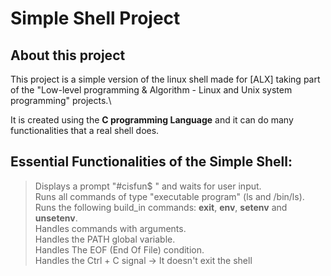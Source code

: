 # Simple Shell Project

## About this project

This project is a simple version of the linux shell made for [ALX] taking part of the "Low-level programming & Algorithm - Linux and Unix system programming" projects.\

It is created using the **C programming Language** and it can do many functionalities that a real shell does.

## Essential Functionalities of the Simple Shell:

> Displays a prompt "#cisfun$ " and waits for user input.\
> Runs all commands of type "executable program" (ls and /bin/ls).\
> Runs the following build_in commands: **exit**, **env**, **setenv** and **unsetenv**.\
> Handles commands with arguments.\
> Handles the PATH global variable.\
> Handles The EOF (End Of File) condition.\
> Handles the Ctrl + C signal -> It doesn't exit the shell
